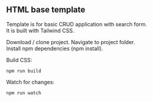 ## HTML base template

Template is for basic CRUD application with search form.<br>
It is built with Tailwind CSS.

Download / clone project. Navigate to project folder.</br>
Install npm dependencies (npm install).</br>

Build CSS:
```
npm run build
```

Watch for changes:
```
npm run watch
```